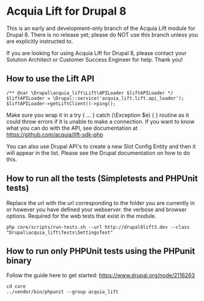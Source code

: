 # Acquia Lift for Drupal 8

This is an early and development-only branch of the Acquia Lift module for Drupal 8. There is no release yet; please do NOT use this branch unless you are explicitly instructed to.

If you are looking for using Acquia Lift for Drupal 8, please contact your Solution Architect or Customer Success Engineer for help. Thank you!

## How to use the Lift API

```
/** @var \Drupal\acquia_lift\Lift\APILoader $liftAPILoader */
$liftAPILoader = \Drupal::service('acquia_lift.lift.api_loader');
$liftAPILoader->getLiftClient()->ping();
```

Make sure you wrap it in a try { ... } catch (\Exception $e) { } routine as it
could throw errors if it is unable to make a connection. If you want to know
what you can do with the API, see documentation at https://github.com/acquia/lift-sdk-php

You can also use Drupal API's to create a new Slot Config Entity and then it
will appear in the list. Please see the Drupal documentation on how to do this.

## How to run all the tests (Simpletests and PHPUnit tests)

Replace the url with the url corresponding to the folder you are currently in or
however you have defined your webserver. the verbose and browser options.
Required for the web tests that exist in the module.

```
php core/scripts/run-tests.sh --url http://drupal8lift3.dev --class "Drupal\acquia_lift\Tests\SettingsTest"
```

## How to run only PHPUnit tests using the PHPunit binary

Follow the guide here to get started: https://www.drupal.org/node/2116263

```
cd core
../vendor/bin/phpunit --group acquia_lift
```
